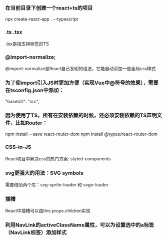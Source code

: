 ### 在当前目录下创建一个react+ts的项目
npx create-react-app . --typescript

### .ts .tsx
.tsx是指支持标签的TS

### @import-normalize;
@import-normalize是React自己发明的语法，它能自动添加一些全局css样式

### 为了使import引入JS时更加方便（实现Vue中@符号的效果），需要在tsconfig.json中添加：
"baseUrl": "src",

### 因为使用了TS，所有在安装依赖的时候，还必须安装依赖的TS声明文件，比如Router：
npm install --save react-router-dom
npm install @types/react-router-dom

### CSS-in-JS
React项目中解决css的热门方案: styled-components

### svg更强大的用法：SVG symbols
需要借助两个库：svg-sprite-loader 和 svgo-loader

### 插槽
React中插槽可以由this.props.children实现

### 利用NavLink的activeClassName属性，可以为设置选中的a标签（NavLink标签）添加样式
<NavLink to="/" activeClassName="selected" ></NavLink>